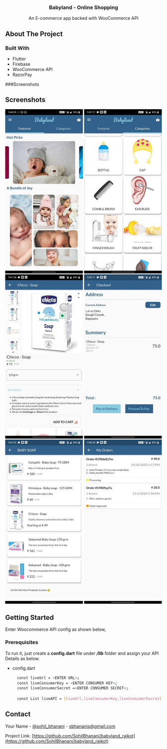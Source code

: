 <!-- PROJECT LOGO -->

<p align="center">
  <h3 align="center">Babyland - Online Shopping</h3>
  <p align="center">
    An E-commerce app backed with WooCommerce API
   </p>
</p>

<!-- ABOUT THE PROJECT -->
## About The Project

### Built With

* Flutter
* Firebase
* WooCommerce API
* RazorPay

###Screenshots

## Screenshots

<p align="center">
  <img src="assets/ss/1.jpg" width="250" title="hover text">
  <img src="assets/ss/2.jpg" width="250" alt="accessibility text">
  <img src="assets/ss/3.jpg" width="250" alt="accessibility text">
  <img src="assets/ss/4.jpg" width="250" alt="accessibility text">
  <img src="assets/ss/5.jpg" width="250" alt="accessibility text">
  <img src="assets/ss/6.jpg" width="250" alt="accessibility text">
</p>



<!-- GETTING STARTED -->
## Getting Started
Enter Woocommerce API config as shown below,

### Prerequisites

To run it, just create a **config.dart** file under ***/lib*** folder and assign your API Details as below.
* config.dart
  ```sh
	const liveUrl = <ENTER URL>;
	const liveConsumerKey = <ENTER CONSUMER KEY>;
	const liveConsumerSecret =<ENTER CONSUMER SECRET>;
	
	const List liveAPI = [liveUrl,liveConsumerKey,liveConsumerSecret];
  ```

<!-- CONTACT -->
## Contact

Your Name - [@sohil_bhanani](https://twitter.com/sohil_bhanani) - sbhananis@gmail.com

Project Link: [https://github.com/SohilBhanani/babyland_rajkot](https://github.com/SohilBhanani/babyland_rajkot)

[product-screenshot]: images/screenshot.png
